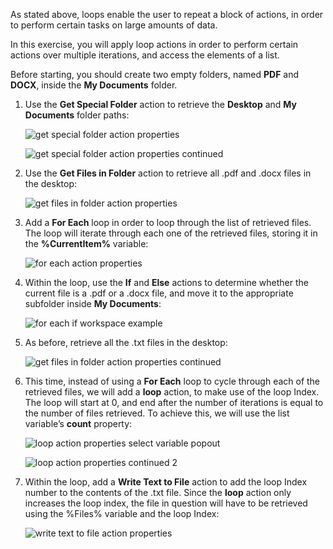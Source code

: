 As stated above, loops enable the user to repeat a block of actions, in order to perform certain tasks on large amounts of data.

In this exercise, you will apply loop actions in order to perform certain actions over multiple iterations, and access the elements of a list.

Before starting, you should create two empty folders, named **PDF** and **DOCX**, inside the **My Documents** folder.

1. Use the **Get Special Folder** action to retrieve the **Desktop** and **My Documents** folder paths:

    ![get special folder action properties](..\media\get-special-folder-action-properties.png)

    ![get special folder action properties continued](..\media\get-special-folder-action-properties-continued.png)

2. Use the **Get Files in Folder** action to retrieve all .pdf and .docx files in the desktop:

    ![get files in folder action properties](..\media\get-files-in-folder-action-properties.png)

3. Add a **For Each** loop in order to loop through the list of retrieved files. The loop will iterate through each one of the retrieved files, storing it in the **%CurrentItem%** variable:
 
    ![for each action properties](..\media\for-each-action-properties.png)

4. Within the loop, use the **If** and **Else** actions to determine whether the current file is a .pdf or a .docx file, and move it to the appropriate subfolder inside **My Documents**:

    ![for each if workspace example](..\media\for-each-if-workspace-example.png)

5. As before, retrieve all the .txt files in the desktop:
 
    ![get files in folder action properties continued](..\media\get-files-in-folder-action-properties-continued.png)

6. This time, instead of using a **For Each** loop to cycle through each of the retrieved files, we will add a **loop** action, to make use of the loop Index. The loop will start at 0, and end after the number of iterations is equal to the number of files retrieved. To achieve this, we will use the list variable’s **count** property:

    ![loop action properties select variable popout](..\media\loop-action-properties-select-variable-popout.png)

    ![loop action properties continued 2](..\media\loop-action-properties-continued-2.png)

7. Within the loop, add a **Write Text to File** action to add the loop Index number to the contents of the .txt file. Since the **loop** action only increases the loop index, the file in question will have to be retrieved using the %Files% variable and the loop Index:

    ![write text to file action properties](..\media\write-text-to-file-action-properties.png)

